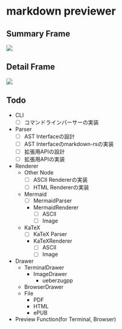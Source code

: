 # markdown previewer

## Summary Frame
![](/mardown-preview_vim/miew_summary.drawio.svg)

## Detail Frame
![](/markdown-preview_vim/miew_detail.drawio.svg)

## Todo
- CLI
    - [ ] コマンドラインパーサーの実装
- Parser
    - [ ] AST Interfaceの設計
    - [ ] AST Interfaceのmarkdown-rsの実装
    - [ ] 拡張用APIの設計
    - [ ] 拡張用APIの実装
- Renderer
    - Other Node
        - [ ] ASCII Rendererの実装
        - [ ] HTML Rendererの実装
    - Mermaid
        - [ ] MermaidParser
        - MermaidRenderer
            - [ ] ASCII
            - [ ] Image
    - KaTeX
        - [ ] KaTeX Parser
        - KaTeXRenderer
            - [ ] ASCII
            - [ ] Image
- Drawer
    - TerminalDrawer
        - ImageDrawer
            - ueberzugpp
    - BrowserDrawer
    - File
        - PDF
        - HTML
        - ePUB
- Preview Function(for Terminal, Browser)

